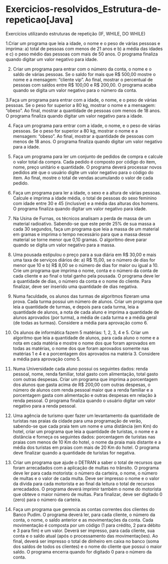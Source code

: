 # Exercicios-resolvidos_Estrutura-de-repeticao[Java]
Exercícios utilizando estruturas de repetição (IF, WHILE, DO WHILE)

1.Criar um programa que leia a idade, o nome e o peso de várias pessoas e imprima: a) total de pessoas com menos de 21 anos e b) a média das idades 
e c) o peso médio das pessoas com mais de 50 anos. O programa finaliza quando digitar um valor negativo para idade.

2. Criar um programa para entrar com o número da conta, o nome e o saldo de várias pessoas. Se o saldo for mais que R$ 500,00 mostre o nome e a mensagem: “cliente vip”. Ao final, mostrar o percentual de pessoas com saldos entre R$ 100,00 e R$ 200,00. O programa acaba quando se digita um valor negativo 
para o número da conta.

3.Faça um programa para entrar com a idade, o nome, e o peso de várias pessoas. Se o peso for superior a 80 kg, mostrar o nome e a mensagem: “obeso”. Ao final, mostrar a quantidade de pessoas com menos de 18 anos. O programa finaliza quando digitar um valor negativo para a idade.

4. Faça um programa para entrar com a idade, o nome, e o peso de várias pessoas. Se o peso for superior a 80 kg, mostrar o nome e a mensagem: “obeso”. Ao final, mostrar a quantidade de pessoas com menos de 18 anos. O programa finaliza quando digitar um valor negativo para a idade.

5. Faça um programa para ler um conjunto de pedidos de compra e calcule o valor total da compra. Cada pedido é composto por código do item, nome, 
preço unitário e quantidade. O programa deverá processar novos pedidos até que o usuário digite um valor negativo para o código do item. Ao final, mostre o total de vendas acumulando o valor de cada pedido.

6. Faça um programa para ler a idade, o sexo e a altura de várias pessoas. Calcule e imprima a idade média, o total de pessoas do sexo feminino com idade entre 30 e 45 (inclusive) e a média das alturas dos homens. O programa finaliza quando digitar um valor negativo para idade.

7. Na Usina de Furnas, os técnicos analisam a perda de massa de um material radioativo. Sabendo-se que este perde 25% de sua massa a cada 30 segundos, faça um programa que leia a massa de um material em gramas e imprima o tempo necessário para que a massa desse material se torne menor que 0,10 gramas. O algoritmo deve parar quando se digita um valor negativo para a massa.

8. Uma pousada estipulou o preço para a sua diária em R$ 30,00 e mais uma taxa de serviços diários de: a) R$ 15,00, se o número de dias for menor que 10 e b) R$ 8,00 se o número de dias for maior ou igual a 10. Crie um programa que imprima o nome, conta e o número da conta de cada cliente e ao final o total ganho pela pousada. O programa deve ler a quantidade de dias, o número da conta e o nome do cliente. Para finalizar, deve ser inserido uma quantidade de dias negativa.

9. Numa faculdade, os alunos das turmas de algoritmos fizeram uma prova. Cada turma possui um número de alunos. Criar um programa que leia a quantidade de turmas, e depois para cada turma, leia a quantidade de alunos, a nota de cada aluno e imprima a quantidade de alunos aprovados (por turma), a média de cada turma e a média geral (de todas as turmas). Considere a média para 
aprovação como 6.

10. Os alunos de informática fazem 5 matérias: 1, 2, 3, 4 e 5. Criar um algoritmo que leia a quantidade de alunos, para cada aluno o nome e a nota em cada matéria e mostre o nome dos que foram aprovados em todas as matérias, o nome dos que foram aprovados somente nas matérias 1 e 4 e a porcentagem dos aprovados na matéria 3. Considere a média para aprovação como 5.

11. Numa Universidade cada aluno possui os seguintes dados: renda pessoal, nome, renda familiar, total gasto com alimentação, total gasto com outras despesas. Criar um programa que imprima a porcentagem dos alunos que gasta acima de R$ 200,00 com outras despesas, o número de alunos com renda pessoal maior que a renda familiar e a porcentagem gasta com alimentação e outras despesas em relação à renda pessoal. O programa finaliza quando o usuário digitar um valor negativo para a renda pessoal.

12. Uma agência de turismo quer fazer um levantamento da quantidade de turistas nas praias da cidade para uma programação de verão, sabendo-se que cada praia tem um nome e uma distância (em Km) do hotel, criar um programa que leia a quantidade de turistas, o nome e a distância e forneça os seguintes dados: porcentagem de turistas nas praias com menos de 10 Km do hotel, o nome da praia mais distante e a média dos turistas em praias com mais de 20 Km do hotel. O programa deve finalizar quando a quantidade de turistas for negativa.

14. Criar um programa que ajude o DETRAN a saber o total de recursos que foram arrecadados com a aplicação de multas no trânsito. O programa deve ler para cada motorista: o número da carteira, o nome, o número de multas e o valor de cada multa. Deve ser impresso o nome e o valor da dívida para cada motorista e ao final da leitura o total de recursos arrecadados. O programa deverá imprimir também o nome do motorista que obteve o maior número de multas. Para finalizar, deve ser digitado 0 (zero) para o número da carteira.

15. Faça um programa que gerencia as contas correntes dos clientes do Banco Pudim. O programa deverá ler, para cada cliente, o número da conta, o nome, o saldo anterior e as movimentações da conta. Cada movimentação é composta por um código (1 para crédito, 2 para débito e 3 para fim) e um valor. Deverá ser impresso, para cada cliente, sua conta e o saldo atual (após o processamento das movimentações). Ao final, deverá ser impresso o total de dinheiro em caixa no banco (soma dos saldos de todos os clientes) e o nome do cliente que possui o maior saldo. O programa encerra quando for digitado 0 para o número da conta. 
